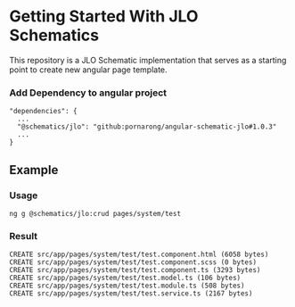 # Getting Started With JLO Schematics

This repository is a JLO Schematic implementation that serves as a starting point to create new angular page template.

### Add Dependency to angular project
```
"dependencies": {
  ...
  "@schematics/jlo": "github:pornarong/angular-schematic-jlo#1.0.3"
  ...
}
```

## Example

### Usage
```
ng g @schematics/jlo:crud pages/system/test
```

### Result
```
CREATE src/app/pages/system/test/test.component.html (6058 bytes)
CREATE src/app/pages/system/test/test.component.scss (0 bytes)
CREATE src/app/pages/system/test/test.component.ts (3293 bytes)
CREATE src/app/pages/system/test/test.model.ts (106 bytes)
CREATE src/app/pages/system/test/test.module.ts (508 bytes)
CREATE src/app/pages/system/test/test.service.ts (2167 bytes)
```
 
